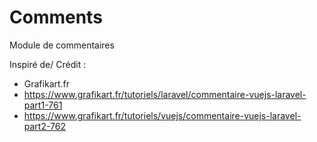 # Comments
Module de commentaires

Inspiré de/ Crédit : 
- Grafikart.fr
- https://www.grafikart.fr/tutoriels/laravel/commentaire-vuejs-laravel-part1-761
- https://www.grafikart.fr/tutoriels/vuejs/commentaire-vuejs-laravel-part2-762
